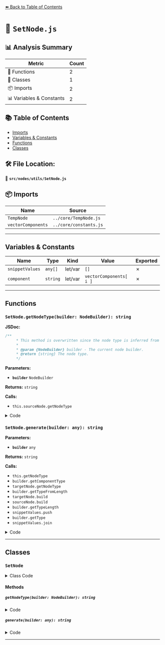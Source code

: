 [⬅️ Back to Table of Contents](../../../index.md)

# 📄 `SetNode.js`

## 📊 Analysis Summary

| Metric | Count |
|--------|-------|
| 🔧 Functions | 2 |
| 🧱 Classes | 1 |
| 📦 Imports | 2 |
| 📊 Variables & Constants | 2 |

## 📚 Table of Contents

- [Imports](#imports)
- [Variables & Constants](#variables-constants)
- [Functions](#functions)
- [Classes](#classes)

## 🛠️ File Location:
📂 **`src/nodes/utils/SetNode.js`**

## 📦 Imports

| Name | Source |
|------|--------|
| `TempNode` | `../core/TempNode.js` |
| `vectorComponents` | `../core/constants.js` |


---

## Variables & Constants

| Name | Type | Kind | Value | Exported |
|------|------|------|-------|----------|
| `snippetValues` | `any[]` | let/var | `[]` | ✗ |
| `component` | `string` | let/var | `vectorComponents[ i ]` | ✗ |


---

## Functions

### `SetNode.getNodeType(builder: NodeBuilder): string`

**JSDoc:**
```typescript
/**
	 * This method is overwritten since the node type is inferred from {@link SetNode#sourceNode}.
	 *
	 * @param {NodeBuilder} builder - The current node builder.
	 * @return {string} The node type.
	 */
```

**Parameters:**

- **`builder`** `NodeBuilder`

**Returns:** `string`

**Calls:**

- `this.sourceNode.getNodeType`

<details><summary>Code</summary>

```typescript
getNodeType( builder ) {

		return this.sourceNode.getNodeType( builder );

	}
```
</details>

### `SetNode.generate(builder: any): string`

**Parameters:**

- **`builder`** `any`

**Returns:** `string`

**Calls:**

- `this.getNodeType`
- `builder.getComponentType`
- `targetNode.getNodeType`
- `builder.getTypeFromLength`
- `targetNode.build`
- `sourceNode.build`
- `builder.getTypeLength`
- `snippetValues.push`
- `builder.getType`
- `snippetValues.join`

<details><summary>Code</summary>

```typescript
generate( builder ) {

		const { sourceNode, components, targetNode } = this;

		const sourceType = this.getNodeType( builder );

		const componentType = builder.getComponentType( targetNode.getNodeType( builder ) );
		const targetType = builder.getTypeFromLength( components.length, componentType );

		const targetSnippet = targetNode.build( builder, targetType );
		const sourceSnippet = sourceNode.build( builder, sourceType );

		const length = builder.getTypeLength( sourceType );
		const snippetValues = [];

		for ( let i = 0; i < length; i ++ ) {

			const component = vectorComponents[ i ];

			if ( component === components[ 0 ] ) {

				snippetValues.push( targetSnippet );

				i += components.length - 1;

			} else {

				snippetValues.push( sourceSnippet + '.' + component );

			}

		}

		return `${ builder.getType( sourceType ) }( ${ snippetValues.join( ', ' ) } )`;

	}
```
</details>


---

## Classes

### `SetNode`

<details><summary>Class Code</summary>

```ts
class SetNode extends TempNode {

	static get type() {

		return 'SetNode';

	}

	/**
	 * Constructs a new set node.
	 *
	 * @param {Node} sourceNode - The node that should be updated.
	 * @param {string} components - The components that should be updated.
	 * @param {Node} targetNode - The value node.
	 */
	constructor( sourceNode, components, targetNode ) {

		super();

		/**
		 * The node that should be updated.
		 *
		 * @type {Node}
		 */
		this.sourceNode = sourceNode;

		/**
		 * The components that should be updated.
		 *
		 * @type {string}
		 */
		this.components = components;

		/**
		 * The value node.
		 *
		 * @type {Node}
		 */
		this.targetNode = targetNode;

	}

	/**
	 * This method is overwritten since the node type is inferred from {@link SetNode#sourceNode}.
	 *
	 * @param {NodeBuilder} builder - The current node builder.
	 * @return {string} The node type.
	 */
	getNodeType( builder ) {

		return this.sourceNode.getNodeType( builder );

	}

	generate( builder ) {

		const { sourceNode, components, targetNode } = this;

		const sourceType = this.getNodeType( builder );

		const componentType = builder.getComponentType( targetNode.getNodeType( builder ) );
		const targetType = builder.getTypeFromLength( components.length, componentType );

		const targetSnippet = targetNode.build( builder, targetType );
		const sourceSnippet = sourceNode.build( builder, sourceType );

		const length = builder.getTypeLength( sourceType );
		const snippetValues = [];

		for ( let i = 0; i < length; i ++ ) {

			const component = vectorComponents[ i ];

			if ( component === components[ 0 ] ) {

				snippetValues.push( targetSnippet );

				i += components.length - 1;

			} else {

				snippetValues.push( sourceSnippet + '.' + component );

			}

		}

		return `${ builder.getType( sourceType ) }( ${ snippetValues.join( ', ' ) } )`;

	}

}
```
</details>

#### Methods

##### `getNodeType(builder: NodeBuilder): string`

<details><summary>Code</summary>

```ts
getNodeType( builder ) {

		return this.sourceNode.getNodeType( builder );

	}
```
</details>

##### `generate(builder: any): string`

<details><summary>Code</summary>

```ts
generate( builder ) {

		const { sourceNode, components, targetNode } = this;

		const sourceType = this.getNodeType( builder );

		const componentType = builder.getComponentType( targetNode.getNodeType( builder ) );
		const targetType = builder.getTypeFromLength( components.length, componentType );

		const targetSnippet = targetNode.build( builder, targetType );
		const sourceSnippet = sourceNode.build( builder, sourceType );

		const length = builder.getTypeLength( sourceType );
		const snippetValues = [];

		for ( let i = 0; i < length; i ++ ) {

			const component = vectorComponents[ i ];

			if ( component === components[ 0 ] ) {

				snippetValues.push( targetSnippet );

				i += components.length - 1;

			} else {

				snippetValues.push( sourceSnippet + '.' + component );

			}

		}

		return `${ builder.getType( sourceType ) }( ${ snippetValues.join( ', ' ) } )`;

	}
```
</details>


---